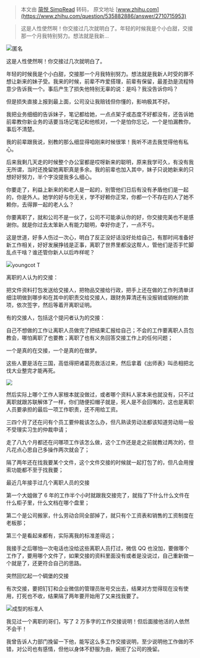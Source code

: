 > 本文由 [简悦 SimpRead](http://ksria.com/simpread/) 转码， 原文地址 [www.zhihu.com](https://www.zhihu.com/question/535882886/answer/2710715953)

> 这是人性使然啊！你交接过几次就明白了。年轻的时候我是个小白甜，交接那一个月我特别努力。想法就是我新…

![](https://picd.zhimg.com/v2-abed1a8c04700ba7d72b45195223e0ff_l.jpg?source=1940ef5c)匿名

这是人性使然啊！你交接过几次就明白了。

年轻的时候我是个小白甜，交接那一个月我特别努力。想法就是我新人时受的罪不想让新来的妹子受。我来的时候，前辈不咋爱搭理，前辈有保留，最差劲是流程特意少告诉我一个。事后产生了损失他特别无辜的说：是吗？我没告诉你吗？

但是损失直接上报到最上面，公司没让我赔钱但你懂的，影响极其不好。

我把业务细细的告诉妹子，笔记都给她，一点点架子或态度不好都没有，还告诉她前辈教你新业务的话要当场记笔记和他核对，一个是怕你忘记，一个是怕漏教你，事后不清楚。

我的前辈跟我说，别教的那么细显得咱刚来时候很笨！我听不进去我觉得他有私心。

后来我剩几天走的时候整个办公室都是哎呀新来的聪明，原来我学可久，有没有我无所谓，当时还挽留她离职真是多余。我的前辈也加入其中，妹子只说她新来的只想好好努力，半个字没提我多么细心。

你要走了，利益上新来的和老人是一起的，别管他们日后有没有矛盾他们是一起的，你是外人。她学的好与你无关，学不好赖你正常，你都一个不存在的人了她不赖你，去得罪一起的老人么？

你要离职了，就和公司不是一伙了，公司不可能承认你的好，你交接完美也不是感谢你。就是你过去太笨新人有能力聪明，幸好你走了，一点不亏。

这是世道，好多人伤过一次心，明白了反正没好话没好处给自己，有那时间准备好新工作相关，好好发展挣钱是正事，离职了世界里都没这帮人，管他们是否手忙脚乱点干啥？谁还管你新人以后咋样呢？

![](https://picd.zhimg.com/v2-d20d102471bdf0ab81a82e8e3f7b77e2_l.jpg?source=1940ef5c)youngcot T

离职的人认为的交接：

把文件资料打包发送给交接人，把物品交接给行政，把手上还在做的工作列清单详细注明做到哪步和在其中的职责交给交接人，跟财务算清还有没报销或销帐的款项，依次签字，然后等着开离职证明。

有的交接人，包括这个提问者认为的交接：

自己不想做的工作让离职人员做完了把结果汇报给自己；不会的工作要离职人员包教会，哪怕离职了也要教；离职了也有义务回答交接工作上的任何问题；

一个是真的在交接，一个是真的在做梦。

这些人要是活在三国，高低得把诸葛亮救活过来，然后拿着《出师表》叫丞相把北伐大业整完才能再死。

![](https://pic1.zhimg.com/v2-0233bb4489125d00a4d9ea4cd9b0f8e1_r.jpg?source=1940ef5c)

然后实际上哪个工作人家根本就没做过，或者哪个资料人家本来也就没有，只不过离职就跟苏联解体了一样，你们随便扣帽子就是，死人是不会回嘴的，这也是离职人员要承担的最后一项工作职责，还不用给工资。

三四个月了还在问有个员工要仲裁该怎么办，但凡熟读劳动法都该知道劳动局一般不受理实习生的仲裁申请；

走了八九个月都还在问哪项工作该怎么做，这个工作还是走之前就教过两次的，但凡花点心思自己多操作两次就会了；

隔了两年还在找我要某个文件，这个文件交接的时候就一起打包了的，但凡会用搜索功能都不至于找我要；

最近几年接手过几个离职人员的交接

第一个大姐做了 6 年的工作半个小时就跟我交接完了，就指了下什么什么文件在什么柜子里，什么文档在哪个盘里；

第二个是公司搬家，什么劳动合同全部掉了，就只有个工资表和销售的工资制度在老板那；

第三个是看起来都有，实际离我的标准差得远；

我接手之后哪怕一次电话也没给这些离职人员打过，微信 QQ 也没加，要做哪个工作了，要用哪个文件了，如果交接的资料里面没有或者是没说过，自己重新做一个就是了，还更符合自己的思路。

突然回忆起一个碉堡的交接

有次交接，要把钉钉和企业微信的管理员账号交出去，结果对方觉得现在没有使用，打死也不收，结果隔了两年要开始用了又来找我要了。

![](https://pica.zhimg.com/v2-9ac3070ab4a7fe0944334f85449aa21c_l.jpg?source=1940ef5c)成型的标准人

我见过一个离职的哥们，写了 2 万多字的工作交接说明！但后面接他活的人依然不会干！

我曾告诉人力部门挽留一下他，能写这么多工作交接说明，至少说明他工作做的不错，对公司也有感情，但他以身体不舒服为由，婉拒了公司的挽留。